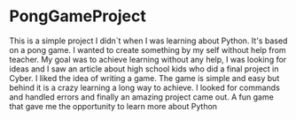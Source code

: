 # PongGameProject
This is a simple project I didn`t when I was learning about Python. 
It's based on a pong game.
I wanted to create something by my self without help from teacher.
My goal was to achieve learning without any help, I was looking for ideas and I saw an article about high school kids who did a final project in Cyber.
I liked the idea of writing a game.
The game is simple and easy but behind it is a crazy learning a long way to achieve. 
I looked for commands and handled errors and finally an amazing project came out.
A fun game that gave me the opportunity to learn more about Python
